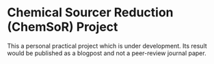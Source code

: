# Chemical Sourcer Reduction (ChemSoR) Project

This a personal practical project which is under development. Its result would be published as a blogpost and not a peer-review journal paper.
